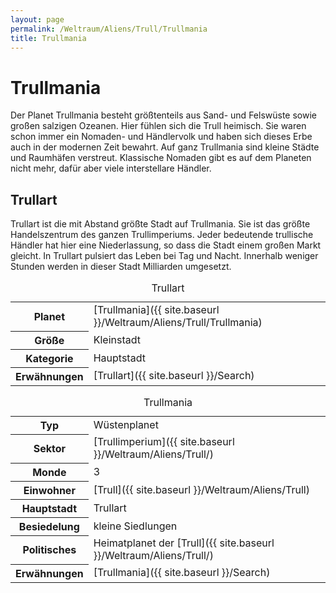 ```yaml
---
layout: page
permalink: /Weltraum/Aliens/Trull/Trullmania
title: Trullmania
---
```



# Trullmania


Der Planet Trullmania besteht größtenteils aus Sand- und Felswüste sowie großen salzigen Ozeanen. Hier fühlen sich die Trull heimisch. Sie waren schon immer ein Nomaden- und Händlervolk und haben sich dieses Erbe auch in der modernen Zeit bewahrt. Auf ganz Trullmania sind kleine Städte und Raumhäfen verstreut. Klassische Nomaden gibt es auf dem Planeten nicht mehr, dafür aber viele interstellare Händler.

## Trullart

Trullart ist die mit Abstand größte Stadt auf Trullmania. Sie ist das größte Handelszentrum des ganzen Trullimperiums. Jeder bedeutende trullische Händler hat hier eine Niederlassung, so dass die Stadt einem großen Markt gleicht. In Trullart pulsiert das Leben bei Tag und Nacht. Innerhalb weniger Stunden werden in dieser Stadt Milliarden umgesetzt.

<table data-type="stadt">
<caption>Trullart</caption>
<tbody>
<tr><th>Planet</th><td>[Trullmania]({{ site.baseurl }}/Weltraum/Aliens/Trull/Trullmania)</td></tr>
<tr><th>Größe</th><td>Kleinstadt</td></tr>
<tr><th>Kategorie</th><td>Hauptstadt</td></tr>
<tr><th>Erwähnungen</th><td>[Trullart]({{ site.baseurl }}/Search)</td></tr>
</tbody>
</table>

<aside>
<table data-type="planet">
<caption>Trullmania</caption>
<tbody>
<tr><th>Typ</th><td>Wüstenplanet</td></tr>
<tr><th>Sektor</th><td>[Trullimperium]({{ site.baseurl }}/Weltraum/Aliens/Trull/)</td></tr>
<tr><th>Monde</th><td>3</td></tr>
<tr><th>Einwohner</th><td>[Trull]({{ site.baseurl }}/Weltraum/Aliens/Trull)</td></tr>
<tr><th>Hauptstadt</th><td>Trullart</td></tr>
<tr><th>Besiedelung</th><td>kleine Siedlungen</td></tr>
<tr><th>Politisches</th><td>Heimatplanet der [Trull]({{ site.baseurl }}/Weltraum/Aliens/Trull/)</td></tr>
<tr><th>Erwähnungen</th><td>[Trullmania]({{ site.baseurl }}/Search)</td></tr>
</tbody>
</table>

</aside>

